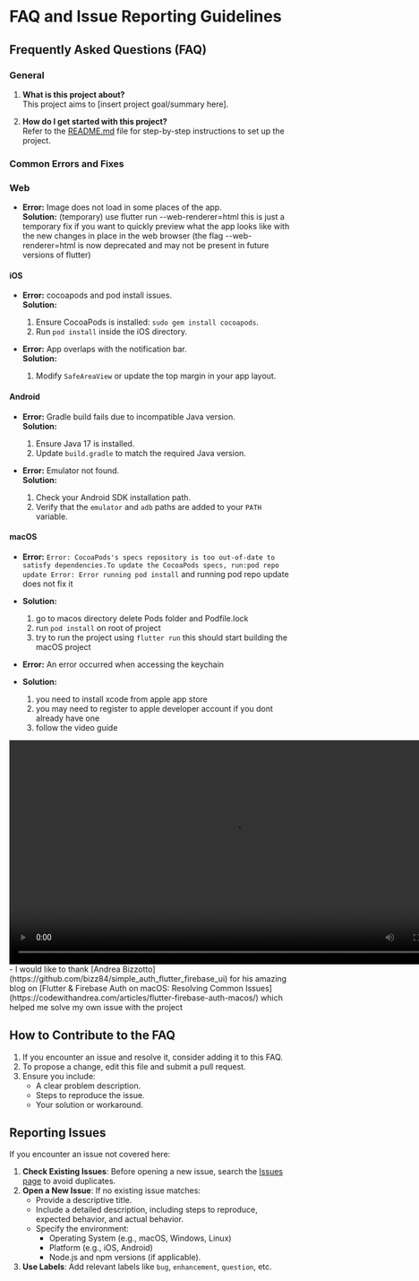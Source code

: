 # FAQ and Issue Reporting Guidelines

## Frequently Asked Questions (FAQ)

### General

1. **What is this project about?**  
   This project aims to [insert project goal/summary here].

2. **How do I get started with this project?**  
   Refer to the [README.md](./README.md) file for step-by-step instructions to set up the project.

### Common Errors and Fixes

### Web
- **Error:**   Image does not load in some places of the app.\
  **Solution:** (temporary) use flutter run --web-renderer=html 
  this is just a temporary fix if you want to quickly preview what the app looks like with the new changes in place in the web browser
  (the flag --web-renderer=html is now deprecated and may not be present in future versions of flutter)

#### iOS
- **Error:**   cocoapods and pod install issues.\
  **Solution:**
  1. Ensure CocoaPods is installed: `sudo gem install cocoapods`.
  2. Run `pod install` inside the iOS directory.

- **Error:** App overlaps with the notification bar.  
  **Solution:**
  1. Modify `SafeAreaView` or update the top margin in your app layout.

#### Android
- **Error:** Gradle build fails due to incompatible Java version.  
  **Solution:**
  1. Ensure Java 17 is installed.
  2. Update `build.gradle` to match the required Java version.

- **Error:** Emulator not found.  
  **Solution:**
  1. Check your Android SDK installation path.
  2. Verify that the `emulator` and `adb` paths are added to your `PATH` variable.

#### macOS
- **Error:** `Error: CocoaPods's specs repository is too out-of-date to satisfy dependencies.To update the CocoaPods specs, run:pod repo update Error: Error running pod install` and running pod repo update does not fix it 
- **Solution:** 
    1. go to macos directory delete Pods folder and Podfile.lock
    2. run `pod install` on root of project
    3. try to run the project using `flutter run` this should start building the macOS project 

- **Error:**  An error occurred when accessing the keychain
- **Solution:** 
  1. you need to install xcode from apple app store 
  2. you may need to register to apple developer account if you dont already have one
  3. follow the video guide 
 <div align="center">
  <video width="800" controls>
    <source src="assets/macos/Timeline_2.mp4" type="video/mp4">
    Your browser does not support the video tag.
  </video>
</div>
- I would like to thank [Andrea Bizzotto](https://github.com/bizz84/simple_auth_flutter_firebase_ui) for his amazing blog on [Flutter & Firebase Auth on macOS: Resolving Common Issues](https://codewithandrea.com/articles/flutter-firebase-auth-macos/) which helped me solve my own issue with the project
  

## How to Contribute to the FAQ

1. If you encounter an issue and resolve it, consider adding it to this FAQ.
2. To propose a change, edit this file and submit a pull request.
3. Ensure you include:
   - A clear problem description.
   - Steps to reproduce the issue.
   - Your solution or workaround.

## Reporting Issues

If you encounter an issue not covered here:

1. **Check Existing Issues**: Before opening a new issue, search the [Issues page](./issues) to avoid duplicates.
2. **Open a New Issue**: If no existing issue matches:
   - Provide a descriptive title.
   - Include a detailed description, including steps to reproduce, expected behavior, and actual behavior.
   - Specify the environment:
     - Operating System (e.g., macOS, Windows, Linux)
     - Platform (e.g., iOS, Android)
     - Node.js and npm versions (if applicable).
3. **Use Labels**: Add relevant labels like `bug`, `enhancement`, `question`, etc.

